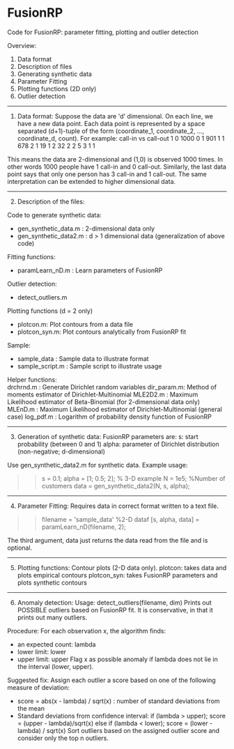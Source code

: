 # FusionRP
Code for FusionRP: parameter fitting, plotting and outlier detection

Overview:
1. Data format
2. Description of files
3. Generating synthetic data
4. Parameter Fitting
5. Plotting functions (2D only)
6. Outlier detection

----------------------------------------------------------------------------
1. Data format: 
Suppose the data are 'd' dimensional. 
On each line, we have a new data point. Each data point is represented by a
space separated (d+1)-tuple of the form (coordinate_1, coordinate_2, ..., coordinate_d, count).
For example: call-in vs call-out
1 0 1000
0 1 901
1 1 678
2 1 19
1 2 32
2 2 5
3 1 1

This means the data are 2-dimensional and (1,0) is observed 1000 times.
In other words 1000 people have 1 call-in and 0 call-out. 
Similarly, the last data point says that only one person has 3 call-in and 1 call-out.
The same interpretation can be extended to higher dimensional data. 

-------------------------------------------------------------------------------------
2. Description of the files:

Code to generate synthetic data:
- gen_synthetic_data.m : 2-dimensional data only
- gen_synthetic_data2.m : d > 1 dimensional data (generalization of above code)

Fitting functions:
- paramLearn_nD.m : Learn parameters of FusionRP

Outlier detection:
- detect_outliers.m	

Plotting functions (d = 2 only)
- plotcon.m: Plot contours from a data file
- plotcon_syn.m: Plot contours analytically from FusionRP fit

Sample:
- sample_data	: Sample data to illustrate format
- sample_script.m : Sample script to illustrate usage

Helper functions:	
drchrnd.m	: Generate Dirichlet random variables
dir_param.m: Method of moments estimator of Dirichlet-Multinomial
MLE2D2.m	: Maximum Likelihood estimator of Beta-Binomial (for 2-dimensional data only)
MLEnD.m	  : Maximum Likelihood estimator of Dirichlet-Multinomial (general case)
log_pdf.m : Logarithm of probability density function of FusionRP

---------------------------------------------------------------------------------------------
3. Generation of synthetic data:
FusionRP parameters are:
  s: start probability (between 0 and 1)
  alpha: parameter of Dirichlet distribution (non-negative; d-dimensional)
  
Use gen_synthetic_data2.m for synthetic data. Example usage:
>> s = 0.1;
>> alpha = [1; 0.5; 2]; % 3-D example
>> N = 1e5; %Number of customers
>> data = gen_synthetic_data2(N, s, alpha);

----------------------------------------------------------------------------------------------
4. Parameter Fitting:
Requires data in correct format written to a text file.

>> filename = 'sample_data' %2-D dataf
>> [s, alpha, data] = paramLearn_nD(filename, 2); 

The third argument, data just returns the data read from the file 
and is optional.

-------------------------------------------------------------------------------------------
5. Plotting functions:
Contour plots (2-D data only).
plotcon: takes data and plots empirical contours
plotcon_syn: takes FusionRP parameters and plots synthetic contours

--------------------------------------------------------------------------------------------------
6. Anomaly detection:
Usage: detect_outliers(filename, dim)
Prints out POSSIBLE outliers based on FusionRP fit. 
It is conservative, in that it prints out many outliers. 

Procedure:
For each observation x, the algorithm finds:
  - an expected count: lambda
  - lower limit: lower
  - upper limit: upper
Flag x as possible anomaly if lambda does not lie in the interval (lower, upper).

Suggested fix:
Assign each outlier a score based on one of the following measure of deviation:
  - score = abs(x - lambda) / sqrt(x) : number of standard deviations from the mean
  - Standard deviations from confidence interval:
    if (lambda > upper); score = (upper - lambda)/sqrt(x)
    else if (lambda  < lower); score = (lower - lambda) / sqrt(x)
Sort outliers based on the assigned outlier score and consider only the top n outliers.



